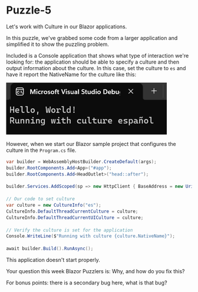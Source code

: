# Puzzle-5

Let's work with Culture in our Blazor applications.

In this puzzle, we've grabbed some code from a larger application and simplified it to show the puzzling problem.

Included is a Console application that shows what type of interaction we're looking for:  the application should be able to specify a culture and then output information about the culture.  In this case, set the culture to `es` and have it report the NativeName for the culture like this:

![Screenshot of the sample](Screenshot.png)

However, when we start our Blazor sample project that configures the culture in the `Program.cs` file.

```csharp
var builder = WebAssemblyHostBuilder.CreateDefault(args);
builder.RootComponents.Add<App>("#app");
builder.RootComponents.Add<HeadOutlet>("head::after");

builder.Services.AddScoped(sp => new HttpClient { BaseAddress = new Uri(builder.HostEnvironment.BaseAddress) });

// Our code to set culture
var culture = new CultureInfo("es");
CultureInfo.DefaultThreadCurrentCulture = culture;
CultureInfo.DefaultThreadCurrentUICulture = culture;

// Verify the culture is set for the application
Console.WriteLine($"Running with culture {culture.NativeName}");

await builder.Build().RunAsync();
```

This application doesn't start properly. 

Your question this week Blazor Puzzlers is: Why, and how do you fix this?  

For bonus points: there is a secondary bug here, what is that bug?
